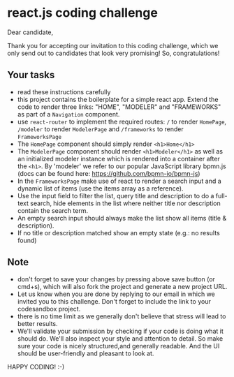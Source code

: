 # react.js coding challenge

Dear candidate,

Thank you for accepting our invitation to this coding challenge, which we only send
out to candidates that look very promising! So, congratulations!

## Your tasks

- read these instructions carefully
- this project contains the boilerplate for a simple react app. Extend the code to render three links: "HOME", "MODELER" and "FRAMEWORKS" as part of a `Navigation` component.
- use `react-router` to implement the required routes: `/` to render `HomePage`, `/modeler` to render `ModelerPage` and `/frameworks` to render `FrameworksPage`
- The `HomePage` component should simply render `<h1>Home</h1>`
- The `ModelerPage` component should render `<h1>Modeler</h1>` as well as an initialized modeler instance which is rendered into a container after the `<h1>`. By 'modeler' we refer to our
  popular JavaScript library bpmn.js (docs can be found here: https://github.com/bpmn-io/bpmn-js)
- In the `FrameworksPage` make use of react to render a search input and a dynamic list of items (use the items array as a reference).
- Use the input field to filter the list, query title and description to do a full-text search, hide elements in the list where neither title nor description contain the search term.
- An empty search input should always make the list show all items (title & description).
- If no title or description matched show an empty state (e.g.: no results found)

## Note

- don't forget to save your changes by pressing above save button (or cmd+s), which will also fork the project and generate a new project URL.
- Let us know when you are done by replying to our email in which we invited you to this challenge. Don't forget to include the link to your codesandbox project.
- there is no time limit as we generally don't believe that stress will lead to better results.
- We'll validate your submission by checking if your code is doing what it should do.
  We'll also inspect your style and attention to detail. So make sure your code is nicely structured,and generally readable. And the UI should be user-friendly and pleasant to look at.

HAPPY CODING! :-)
